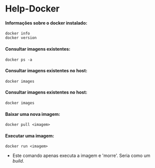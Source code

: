 # Help-Docker

#### Informações sobre o docker instalado:
```
docker info
docker version
```

#### Consultar imagens existentes:
```
docker ps -a
```

#### Consultar imagens existentes no host:
```
docker images
```

#### Consultar imagens existentes no host:
```
docker images
```

#### Baixar uma nova imagem:
```
docker pull <imagem>
```

#### Executar uma imagem:
```
docker run <imagem>
```
  - Este comando apenas executa a imagem e 'morre'. Seria como um _build_.






